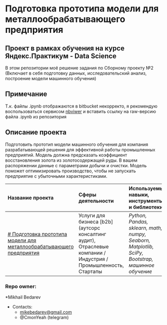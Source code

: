 # Подготовка прототипа модели для металлообрабатывающего предприятия
## Проект в рамках обучения на курсе Яндекс.Практикум - Data Science

В этом репозитории моё решение задания по Сборному проекту №2 (Включает в себя подготовку данных, исследовательский анализ, построение модели машинного обучения)

## Примечание
Т.к. файлы .ipynb отображаются в bitbucket некорректо, я рекомендую воспользоваться сервисом [nbviwer](https://nbviewer.jupyter.org)
и вставить ссылку на raw-версию файла .ipynb из репозитория 

## Описание проекта
Подготовить прототип модели машинного обучения для компания разрабатывающей решения для эффективной работы промышленных предприятий.
Модель должна предсказать коэффициент восстановления золота из золотосодержащей руды. В вашем распоряжении данные с параметрами добычи и очистки.
Модель поможет оптимизировать производство, чтобы не запускать предприятие с убыточными характеристиками.

| Название проекта | Сферы деятельности | Используемые навыки, инструменты и библиотеки| Задачи проекта |
| :---------------------- | :---------------------- | :---------------------- |:---------------------- |
| [# Подготовка прототипа модели для металлообрабатывающего предприятия](prefabricated_project_2) | Услуги для бизнеса [b2b] (аутсорс консалтинг аудит), Отраслевые компании / Индустрия / Промышленность, Стартапы | *Python, Pandas, sklearn, math, numpy, Seaborn, Matplotlib, SciPy, Bootstrap, машинное обучение* | Разработка модели, предсказывающей коэффициент восстановления золота из золотосодержащей руды. |


### Repo owner: ###
*Mikhail Bedarev  
* Contacts:    
   - mikebedarev@gmail.com  
   - @CmonYeah (telegram)